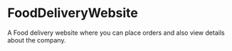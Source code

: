# FoodDeliveryWebsite
A Food delivery website where you can place  orders and also view  details about the company. 
